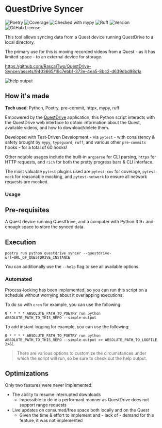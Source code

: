 # QuestDrive Syncer

![Poetry](https://img.shields.io/endpoint?url=https://python-poetry.org/badge/v0.json)
![Coverage](https://img.shields.io/badge/any_text-100%25-green?label=coverage)
![Checked with mypy](https://www.mypy-lang.org/static/mypy_badge.svg)
![Ruff](https://img.shields.io/endpoint?url=https://raw.githubusercontent.com/astral-sh/ruff/main/assets/badge/v2.json)
![Version](https://img.shields.io/badge/2.5.4-blue?label=version)
![GitHub License](https://img.shields.io/github/license/RascalTwo/QuestDrive-Syncer)

This tool allows syncing data from a Quest device running QuestDrive to a local directory.

The primary use for this is moving recorded videos from a Quest - as it has limited space - to an external device for storage.

https://github.com/RascalTwo/QuestDrive-Syncer/assets/9403665/19c7ebb1-373e-4ea5-8bc2-d639dbd98c1a

![help output](https://github.com/RascalTwo/QuestDrive-Syncer/assets/9403665/a6401393-6bc5-47ad-a51a-950130d117cd)

## How it's made

**Tech used**: Python, Poetry, pre-commit, httpx, mypy, ruff

Empowered by the [QuestDrive](https://sidequestvr.com/app/220/questdrive) application, this Python script interacts with the QuestDrive web interface to obtain information about the Quest, available videos, and how to download/delete them.

Developed with Test-Driven Development - via `pytest` - with consistency & safety brought by `mypy`, `typeguard`, `ruff`, and various other `pre-commits` hooks - for a total of 60 hooks!

Other notable usages include the built-in `argparse` for CLI parsing, `httpx` for HTTP requests, and `rich` for both the pretty progress bars & CLI interface.

The most valuable `pytest` plugins used are `pytest-cov` for coverage, `pytest-mock` for reasonable mocking, and `pytest-network` to ensure all network requests are mocked.

### Usage

## Pre-requisites

A Quest device running QuestDrive, and a computer with Python 3.9+ and enough space to store the synced data.

## Execution

```shell
poetry run python questdrive_syncer --questdrive-url=URL_OF_QUESTDRIVE_INSTANCE
```

You can additionally use the `--help` flag to see all available options.

### Automated

Process-locking has been implemented, so you can run this script on a schedule without worrying about it overlapping executions.

To do so with `cron` for example, you can use the following:

```shell
0 * * * * ABSOLUTE_PATH_TO_POETRY run python ABSOLUTE_PATH_TO_THIS_REPO --simple-output
```

To add instant logging for example, you can use the following:

```shell
0 * * * * ABSOLUTE_PATH_TO_POETRY run python ABSOLUTE_PATH_TO_THIS_REPO --simple-output >> ABSOLUTE_PATH_TO_LOGFILE 2>&1
```

> There are various options to customize the circumstances under which the script will run, so be sure to check out the help output.

## Optimizations

Only two features were never implemented:

- The ability to resume interrupted downloads
  - Impossible to do in a performant manner as QuestDrive does not support range requests
- Live updates on consumed/free space both locally and on the Quest
  - Given the time & effort to implement and - lack of - demand for this feature, it was not implemented
